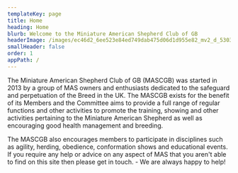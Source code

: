 ```yaml
---
templateKey: page
title: Home
heading: Home
blurb: Welcome to the Miniature American Shepherd Club of GB
headerImage: /images/ec46d2_6ee523e84ed749dab475d06d1d955e82_mv2_d_5303_3196_s_4_2.jpg
smallHeader: false
order: 1
appPath: /
---
```

The Miniature American Shepherd Club of GB (MASCGB) was started in 2013 by a group of MAS owners and enthusiasts dedicated to the safeguard and perpetuation of the Breed in the UK. The MASCGB exists for the benefit of its Members and the Committee aims to provide a full range of regular functions and other activities to promote the training, showing and other activities pertaining to the Miniature American Shepherd as well as encouraging good health management and breeding.

The MASCGB also encourages members to participate in disciplines such as agility, herding, obedience, conformation shows and educational events. If you require any help or advice on any aspect of MAS that you aren't able to find on this site then please get in touch. - We are always happy to help!
